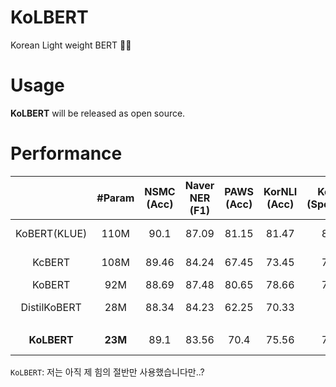 # KoLBERT
Korean Light weight BERT 🍔❌

# Usage
**KoLBERT** will be released as open source.

# Performance
|| #Param | NSMC<br>(Acc) | Naver NER<br>(F1) | PAWS<br>(Acc) | KorNLI<br>(Acc) | KorSTS<br>(Spearman) | Question Pair<br>(Acc) | KorQuaD<br>(Dev)<br>(EM/F1) | 
|:----:|:----:|:----:|:----:|:----:|:----:|:----:|:----:|:----:|
|KoBERT(KLUE)| 110M | 90.1 | 87.09 | 81.15 | 81.47 | 82.42 | 94.45 | 84.22 / 93.03 |
|KcBERT| 108M | 89.46 | 84.24 | 67.45 | 73.45 | 76.51 | 93.66 | 60.72 / 84.97 |
|KoBERT| 92M | 88.69 | 87.48 | 80.65 | 78.66 | 79.97 | 93.93 |  /  |
|DistilKoBERT| 28M | 88.34 | 84.23 | 62.25 | 70.33 | 72.5 | 92.87 | 52.11 / 75.94 |
|  |  |  |  |  |  |  |  |  |
|**KoLBERT**| **23M** | 89.1 | 83.56 | 70.4 | 75.56 | 76.53 | 94.85 | 78.26 / 88.02 |

`KoLBERT`: 저는 아직 제 힘의 절반만 사용했습니다만..?
